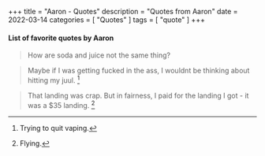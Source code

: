 +++
title = "Aaron - Quotes"
description = "Quotes from Aaron"
date = 2022-03-14
categories = [
    "Quotes"
]
tags = [
    "quote"
]
+++

#### List of favorite quotes by Aaron

> How are soda and juice not the same thing?

> Maybe if I was getting fucked in the ass, I wouldnt be thinking about hitting my juul. [^1]

> That landing was crap.  But in fairness, I paid for the landing I got - it was a $35 landing. [^2]

[^1]: Trying to quit vaping.
[^2]: Flying.
